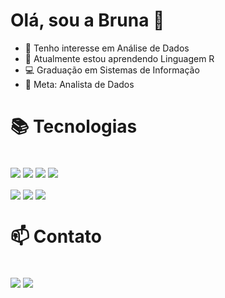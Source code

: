 
 # Olá, sou a Bruna  👋 
 
- 👀 Tenho interesse em Análise de Dados
- 🌱 Atualmente estou aprendendo Linguagem R
- 💻 Graduação em Sistemas de Informação
- 💞️ Meta: Analista de Dados

##

# 📚 Tecnologias
<div style="display: inline-block"><br/> 
  <img align="center" src="https://img.shields.io/badge/VSCode-0078D4?style=for-the-badge&logo=visual%20studio%20code&logoColor=white"/>
  <img align="center" src="https://img.shields.io/badge/Figma-F24E1E?style=for-the-badge&logo=figma&logoColor=white"/>
  <img align="center" src="https://img.shields.io/badge/GitHub-100000?style=for-the-badge&logo=github&logoColor=white "/>
  <img align="center" src="https://img.shields.io/badge/GIT-E44C30?style=for-the-badge&logo=git&logoColor=white"/></br></br>
  <img align="center" src="https://img.shields.io/badge/Microsoft_Excel-217346?style=for-the-badge&logo=microsoft-excel&logoColor=white "/>
   <img align="center" src="https://img.shields.io/badge/PowerBI-F2C811?style=for-the-badge&logo=Power%20BI&logoColor=white"/>
  <img align="center" src="https://img.shields.io/badge/MySQL-005C84?style=for-the-badge&logo=mysql&logoColor=white"/>
  </div>

##

# 📫 Contato 
<div style="display:inline-block"> <br>
  <img align="center" src="https://img.shields.io/badge/LinkedIn-0077B5?style=for-the-badge&logo=linkedin&logoColor=white"/>

<img align="center" src="https://img.shields.io/badge/Gmail-D14836?style=for-the-badge&logo=gmail&logoColor=white"/>

</div>




  




  



<!---
brunalourenco/brunalourenco is a ✨ special ✨ repository because its `README.md` (this file) appears on your GitHub profile.
You can click the Preview link to take a look at your changes.
--->
